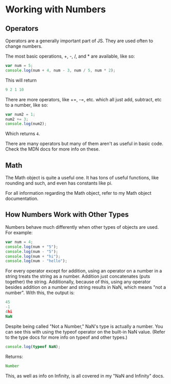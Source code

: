 # Working with Numbers
## Operators
Operators are a generally important part of JS. They are used often to change numbers.

The most basic operations, +, -, /, and * are available, like so:
```js
var num = 5;
console.log(num + 4, num - 3, num / 5, num * 2);
```
This will return
```js
9 2 1 10
```
There are more operators, like +=, -=, etc. which all just add, subtract, etc to a number, like so:
```js
var num2 = 1;
num2 += 3;
console.log(num2);
```
Which returns `4`.

There are many operators but many of them aren't as useful in basic code. Check the MDN docs for more info on these.
## Math
The Math object is quite a useful one. It has tons of useful functions, like rounding and such, and even has constants like pi.

For all information regarding the Math object, refer to my Math object documentation.
## How Numbers Work with Other Types
Numbers behave much differently when other types of objects are used. For example:
```js
var num = 4;
console.log(num + "5");
console.log(num - "5");
console.log(num + "hi");
console.log(num - "hello");
```
For every operator except for addition, using an operator on a number in a string treats the string as a number. Addition just concatenates (puts together) the string. Additionally, because of this, using any operator besides addition on a number and string results in NaN, which means "not a number". With this, the output is:
```js
45
-1
4hi
NaN
```
Despite being called "Not a Number," NaN's type is actually a number. You can see this with using the typeof operator on the built-in NaN value. (Refer to the type docs for more info on typeof and other types.)
```js
console.log(typeof NaN);
```
Returns:
```js
Number
```
This, as well as info on Infinity, is all covered in my "NaN and Infinity" docs.
